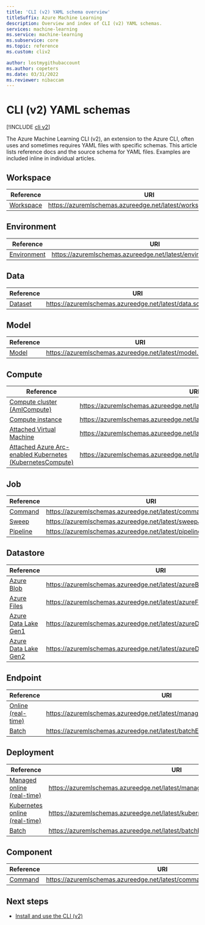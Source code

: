 ```yaml
---
title: 'CLI (v2) YAML schema overview'
titleSuffix: Azure Machine Learning
description: Overview and index of CLI (v2) YAML schemas.
services: machine-learning
ms.service: machine-learning
ms.subservice: core
ms.topic: reference
ms.custom: cliv2

author: lostmygithubaccount
ms.author: copeters
ms.date: 03/31/2022
ms.reviewer: nibaccam
---
```


# CLI (v2) YAML schemas

[!INCLUDE [cli v2](../../includes/machine-learning-cli-v2.md)]

The Azure Machine Learning CLI (v2), an extension to the Azure CLI, often uses and sometimes requires YAML files with specific schemas. This article lists reference docs and the source schema for YAML files. Examples are included inline in individual articles.



## Workspace

| Reference | URI |
| - | - |
| [Workspace](reference-yaml-workspace.md) | https://azuremlschemas.azureedge.net/latest/workspace.schema.json |

## Environment

| Reference | URI |
| - | - |
| [Environment](reference-yaml-environment.md) | https://azuremlschemas.azureedge.net/latest/environment.schema.json |

## Data

| Reference | URI |
| - | - |
| [Dataset](reference-yaml-data.md) | https://azuremlschemas.azureedge.net/latest/data.schema.json |

## Model

| Reference | URI |
| - | - |
| [Model](reference-yaml-model.md) | https://azuremlschemas.azureedge.net/latest/model.schema.json |

## Compute

| Reference | URI |
| - | - |
| [Compute cluster (AmlCompute)](reference-yaml-compute-aml.md) | https://azuremlschemas.azureedge.net/latest/amlCompute.schema.json |
| [Compute instance](reference-yaml-compute-instance.md) | https://azuremlschemas.azureedge.net/latest/computeInstance.schema.json |
| [Attached Virtual Machine](reference-yaml-compute-vm.md) | https://azuremlschemas.azureedge.net/latest/vmCompute.schema.json |
| [Attached Azure Arc-enabled Kubernetes (KubernetesCompute)](reference-yaml-compute-kubernetes.md) | https://azuremlschemas.azureedge.net/latest/kubernetesCompute.schema.json |

## Job

| Reference | URI |
| - | - |
| [Command](reference-yaml-job-command.md) | https://azuremlschemas.azureedge.net/latest/commandJob.schema.json |
| [Sweep](reference-yaml-job-sweep.md) | https://azuremlschemas.azureedge.net/latest/sweepJob.schema.json |
| [Pipeline](reference-yaml-job-pipeline.md) | https://azuremlschemas.azureedge.net/latest/pipelineJob.schema.json |

## Datastore

| Reference | URI |
| - | - |
| [Azure Blob](reference-yaml-datastore-blob.md) | https://azuremlschemas.azureedge.net/latest/azureBlob.schema.json |
| [Azure Files](reference-yaml-datastore-files.md) | https://azuremlschemas.azureedge.net/latest/azureFile.schema.json |
| [Azure Data Lake Gen1](reference-yaml-datastore-data-lake-gen1.md) | https://azuremlschemas.azureedge.net/latest/azureDataLakeGen1.schema.json |
| [Azure Data Lake Gen2](reference-yaml-datastore-data-lake-gen2.md) | https://azuremlschemas.azureedge.net/latest/azureDataLakeGen2.schema.json |

## Endpoint

| Reference | URI |
| - | - |
| [Online (real-time)](reference-yaml-endpoint-online.md) | https://azuremlschemas.azureedge.net/latest/managedOnlineEndpoint.schema.json |
| [Batch](reference-yaml-endpoint-batch.md) | https://azuremlschemas.azureedge.net/latest/batchEndpoint.schema.json |

## Deployment

| Reference | URI |
| - | - |
| [Managed online (real-time)](reference-yaml-deployment-managed-online.md) | https://azuremlschemas.azureedge.net/latest/managedOnlineDeployment.schema.json |
| [Kubernetes online (real-time)](reference-yaml-deployment-kubernetes-online.md) | https://azuremlschemas.azureedge.net/latest/kubernetesOnlineDeployment.schema.json |
| [Batch](reference-yaml-deployment-batch.md) | https://azuremlschemas.azureedge.net/latest/batchDeployment.schema.json |

## Component

| Reference | URI |
| - | - |
| [Command](reference-yaml-component-command.md) | https://azuremlschemas.azureedge.net/latest/commandComponent.schema.json |

## Next steps

- [Install and use the CLI (v2)](how-to-configure-cli.md)
